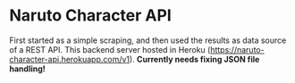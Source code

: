 # Naruto Character API
First started as a simple scraping, and then used the results as data source of a REST API. This backend server hosted in Heroku (https://naruto-character-api.herokuapp.com/v1). **Currently needs fixing JSON file handling!**
